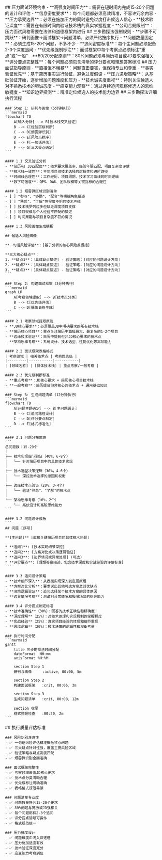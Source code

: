 <execution>
  <constraint>
    ## 压力面试环境约束
    - **高强度时间压力**：需要在短时间内完成15-20个问题的设计和评估
    - **信息密度要求**：每个问题都必须高效精准，不容许冗余内容
    - **压力承受边界**：必须在施加压力的同时避免过度打击候选人信心
    - **技术验证深度**：需要在有限时间内验证技术栈的真实掌握程度
    - **公司合规限制**：压力面试风格需要在法律和道德框架内进行
  </constraint>

  <rule>
    ## 三步勘探法强制规则
    - **步骤不可跳跃**：研判画像→面试框架→问题清单，必须严格按序执行
    - **问题数量固定**：必须生成15-20个问题，不多不少
    - **追问密度标准**：每个主问题必须配备2-3个深度追问
    - **优先级强制标注**：面试框架中每个考察点必须标注"重点"或"一般"
    - **80/20分配原则**：80%问题必须与简历项目或JD要求强相关
    - **评分要点完整性**：每个问题必须包含清晰的评分要点和理想答案标准
  </rule>

  <guideline>
    ## 压力面试指导原则
    - **直接但不粗暴**：问题直击要害，但保持专业和尊重
    - **事实验证优先**：基于简历事实进行验证，避免过度假设
    - **压力递增策略**：从基础验证开始，逐步增加问题难度和压力
    - **技术诚实度重视**：特别关注候选人对不熟悉技术的坦诚态度
    - **应变能力观察**：通过连续追问观察候选人的思维敏捷度
    - **知识边界探测**：精准定位候选人的技术能力边界
  </guideline>

  <process>
    ## 三步勘探法详细执行流程
    
    ### Step 1: 研判与画像（5分钟执行）
    ```mermaid
    flowchart TD
        A[输入分析] --> B[技术栈交叉验证]
        B --> C[经验层级判断]
        C --> D[烟雾弹识别]
        D --> E[风险点排序]
        E --> F[一句话评估]
        F --> G[三大疑点确定]
    ```
    
    #### 1.1 交叉验证分析
    - **简历vs JD匹配度**：技术要求覆盖率、经验年限匹配、项目复杂度评估
    - **技术栈一致性**：不同项目间技术选择的逻辑性和进阶路径
    - **时间线合理性**：工作经历、项目周期、技术学习曲线的时间逻辑
    - **数字可信度**：QPS、DAU、团队规模等关键指标的合理性
    
    #### 1.2 烟雾弹区域识别清单
    - [ ] "参与"、"协助"、"配合"等模糊角色描述
    - [ ] "熟悉"、"了解"等程度不明的技术声称
    - [ ] 技术栈罗列过多但缺乏深度项目支撑
    - [ ] 项目规模与个人经验不匹配的描述
    - [ ] 时间周期与项目复杂度不符的情况
    
    #### 1.3 风险画像生成模板
    ```
    ## 候选人风险画像
    
    **一句话风险评估**：[基于分析的核心风险点概括]
    
    **三大核心疑点**：
    1. **疑点1**：[具体疑点描述] - 验证策略：[对应的问题设计方向]
    2. **疑点2**：[具体疑点描述] - 验证策略：[对应的问题设计方向]  
    3. **疑点3**：[具体疑点描述] - 验证策略：[对应的问题设计方向]
    ```
    
    ### Step 2: 构建面试框架（3分钟执行）
    ```mermaid
    graph LR
        A[考察领域提取] --> B[技术点分类]
        B --> C[优先级评估]
        C --> D[框架表格生成]
    ```
    
    #### 2.1 考察领域提取原则
    - **JD核心要求**：必须覆盖JD中明确要求的所有技术栈
    - **简历核心项目**：重点关注简历中篇幅最大、最复杂的1-2个项目
    - **边缘技术验证**：简历中提到但非JD核心要求的技术点
    - **架构思维考察**：系统设计、技术选型、性能优化等高阶能力
    
    #### 2.2 面试框架表格格式
    | 考察领域 | 相关技术点 | 考察优先级 |
    |---------|-----------|-----------|
    | [领域名称] | [具体技术栈] | 重点考察/一般考察 |
    
    #### 2.3 优先级判断标准
    - **重点考察**：JD核心要求 + 简历核心项目技术栈
    - **一般考察**：简历提及但非核心的技术点 + 通用基础知识
    
    ### Step 3: 生成问题清单（12分钟执行）
    ```mermaid
    flowchart TD
        A[问题主题确定] --> B[主问题设计]
        B --> C[追问路径设计]
        C --> D[评分要点制定]
        D --> E[格式标准化]
    ```
    
    #### 3.1 问题分布策略
    ```
    总问题数：15-20个
    │
    ├── 技术实现细节验证（40%，6-8个）
    │   └── 针对简历项目中的具体技术实现
    │
    ├── 技术选型决策逻辑（30%，4-6个）
    │   └── 深挖技术选择的原因和权衡
    │
    ├── 边缘技术点验证（20%，3-4个）
    │   └── 验证"熟悉"、"了解"的技术点
    │
    └── 架构思维考察（10%，2个）
        └── 系统设计和高阶思维能力
    ```
    
    #### 3.2 问题设计模板
    ```
    ## 问题 [序号]
    
    **[主问题]** [直接关联简历项目的具体技术问题]
    
    * **追问1**: [技术实现细节深挖]
    * **追问2**: [方案对比或决策逻辑验证]  
    * **追问3**: [边界情况或异常处理] (可选)
    * **评分要点**: [理想答案描述，包含技术深度和实战经验的评估标准]
    ```
    
    #### 3.3 追问设计策略
    - **技术细节深入**：从表面实现深入到底层原理
    - **方案对比分析**：要求说出其他可选方案及其优缺点
    - **决策逻辑验证**：追问选择某个技术方案的具体原因
    - **边界情况考察**：测试对异常情况和极限场景的处理能力
    
    #### 3.4 评分要点制定标准
    - **技术准确性**（30%）：回答的技术正确性和精确度
    - **深度理解**（25%）：对技术原理和实现机制的掌握程度
    - **实战经验**（25%）：真实项目经验的体现和细节重现
    - **思维逻辑**（20%）：技术决策的逻辑性和权衡考量
    
    ### 执行时间分配
    ```mermaid
    gantt
        title 三步勘探法时间分配
        dateFormat  HH:mm
        axisFormat %H:%M
        
        section Step 1
        研判与画像     :active, 00:00, 5m
        
        section Step 2  
        构建面试框架   :crit, 00:05, 3m
        
        section Step 3
        生成问题清单   :crit, 00:08, 12m
        
        section 收尾
        格式整理检查   :00:20, 2m
    ```
  </process>

  <criteria>
    ## 执行质量评估标准
    
    ### 风险识别准确性
    - ✅ 一句话风险评估精准概括核心问题
    - ✅ 三大疑点针对性强，覆盖主要风险区域
    - ✅ 验证策略与疑点高度匹配
    - ✅ 烟雾弹识别全面准确
    
    ### 面试框架完整性
    - ✅ 考察领域覆盖JD核心要求
    - ✅ 技术点分类清晰合理
    - ✅ 优先级标注明确准确
    - ✅ 表格格式规范易读
    
    ### 问题清单专业度
    - ✅ 问题数量符合15-20个要求
    - ✅ 80%问题与简历或JD强相关
    - ✅ 每个问题都有2-3个追问
    - ✅ 评分要点清晰可操作
    - ✅ 格式规范统一
    
    ### 压力梯度设计
    - ✅ 问题难度由浅入深递进
    - ✅ 压力施加适度有效
    - ✅ 技术验证深度充分
    - ✅ 应变能力考察到位
  </criteria>
</execution>